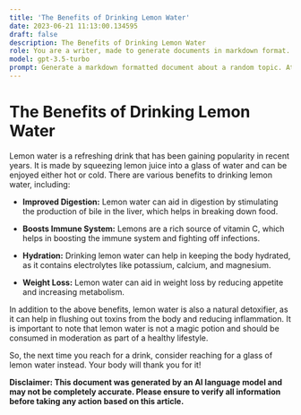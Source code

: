 ```yaml
---
title: 'The Benefits of Drinking Lemon Water'
date: 2023-06-21 11:13:00.134595
draft: false
description: The Benefits of Drinking Lemon Water
role: You are a writer, made to generate documents in markdown format. It is very important that all of the documents you generate are in valid markdown format.
model: gpt-3.5-turbo
prompt: Generate a markdown formatted document about a random topic. At the bottom, include a disclaimer explaining that the document was generated by you. The first line of the document should be the title. Make sure that the entire document is in proper markdown format, using a mix of various tags to make the document visually appealing.
---
```


# The Benefits of Drinking Lemon Water

Lemon water is a refreshing drink that has been gaining popularity in recent years. It is made by squeezing lemon juice into a glass of water and can be enjoyed either hot or cold. There are various benefits to drinking lemon water, including:

- **Improved Digestion:** Lemon water can aid in digestion by stimulating the production of bile in the liver, which helps in breaking down food.

- **Boosts Immune System:** Lemons are a rich source of vitamin C, which helps in boosting the immune system and fighting off infections.

- **Hydration:** Drinking lemon water can help in keeping the body hydrated, as it contains electrolytes like potassium, calcium, and magnesium.

- **Weight Loss:** Lemon water can aid in weight loss by reducing appetite and increasing metabolism.

In addition to the above benefits, lemon water is also a natural detoxifier, as it can help in flushing out toxins from the body and reducing inflammation. It is important to note that lemon water is not a magic potion and should be consumed in moderation as part of a healthy lifestyle.

So, the next time you reach for a drink, consider reaching for a glass of lemon water instead. Your body will thank you for it!

**Disclaimer: This document was generated by an AI language model and may not be completely accurate. Please ensure to verify all information before taking any action based on this article.**
